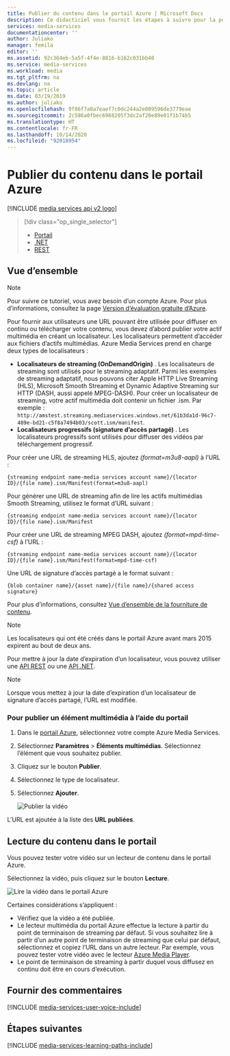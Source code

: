 ```yaml
---
title: Publier du contenu dans le portail Azure | Microsoft Docs
description: Ce didacticiel vous fournit les étapes à suivre pour la publication de votre contenu dans le portail Azure.
services: media-services
documentationcenter: ''
author: Juliako
manager: femila
editor: ''
ms.assetid: 92c364eb-5a5f-4f4e-8816-b162c031bb40
ms.service: media-services
ms.workload: media
ms.tgt_pltfrm: na
ms.devlang: na
ms.topic: article
ms.date: 03/19/2019
ms.author: juliako
ms.openlocfilehash: 9f86f7a0a7eaef7c0dc244a2e089596de3779eae
ms.sourcegitcommit: 2c586a0fbec6968205f3dc2af20e89e01f1b74b5
ms.translationtype: HT
ms.contentlocale: fr-FR
ms.lasthandoff: 10/14/2020
ms.locfileid: "92018954"
---
```

# <a name="publish-content-in-the-azure-portal"></a>Publier du contenu dans le portail Azure

[!INCLUDE [media services api v2 logo](./includes/v2-hr.md)]

> [!div class="op_single_selector"]
> * [Portail](media-services-portal-publish.md)
> * [.NET](media-services-deliver-streaming-content.md)
> * [REST](media-services-rest-deliver-streaming-content.md)
> 
> 

## <a name="overview"></a>Vue d’ensemble
> [!NOTE]
> Pour suivre ce tutoriel, vous avez besoin d’un compte Azure. Pour plus d’informations, consultez la page [Version d’évaluation gratuite d’Azure](https://azure.microsoft.com/pricing/free-trial/). 
> 
> 

Pour fournir aux utilisateurs une URL pouvant être utilisée pour diffuser en continu ou télécharger votre contenu, vous devez d’abord publier votre actif multimédia en créant un localisateur. Les localisateurs permettent d’accéder aux fichiers d’actifs multimédias. Azure Media Services prend en charge deux types de localisateurs : 

* **Localisateurs de streaming (OnDemandOrigin)** . Les localisateurs de streaming sont utilisés pour le streaming adaptatif. Parmi les exemples de streaming adaptatif, nous pouvons citer Apple HTTP Live Streaming (HLS), Microsoft Smooth Streaming et Dynamic Adaptive Streaming sur HTTP (DASH, aussi appelé MPEG-DASH). Pour créer un localisateur de streaming, votre actif multimédia doit contenir un fichier .ism. Par exemple : `http://amstest.streaming.mediaservices.windows.net/61b3da1d-96c7-489e-bd21-c5f8a7494b03/scott.ism/manifest`.
* **Localisateurs progressifs (signature d’accès partagé)** . Les localisateurs progressifs sont utilisés pour diffuser des vidéos par téléchargement progressif.

Pour créer une URL de streaming HLS, ajoutez *(format=m3u8-aapl)* à l’URL :

`{streaming endpoint name-media services account name}/{locator ID}/{file name}.ism/Manifest(format=m3u8-aapl)`

Pour générer une URL de streaming afin de lire les actifs multimédias Smooth Streaming, utilisez le format d’URL suivant :

`{streaming endpoint name-media services account name}/{locator ID}/{file name}.ism/Manifest`

Pour créer une URL de streaming MPEG DASH, ajoutez *(format=mpd-time-csf)* à l’URL :

`{streaming endpoint name-media services account name}/{locator ID}/{file name}.ism/Manifest(format=mpd-time-csf)`

Une URL de signature d’accès partagé a le format suivant :

`{blob container name}/{asset name}/{file name}/{shared access signature}`

Pour plus d’informations, consultez [Vue d’ensemble de la fourniture de contenu](media-services-deliver-content-overview.md).

> [!NOTE]
> Les localisateurs qui ont été créés dans le portail Azure avant mars 2015 expirent au bout de deux ans.  
> 
> 

Pour mettre à jour la date d’expiration d’un localisateur, vous pouvez utiliser une [API REST](/rest/api/media/operations/locator#update_a_locator) ou une [API .NET](/dotnet/api/microsoft.windowsazure.mediaservices.client.ilocator). 

> [!NOTE]
> Lorsque vous mettez à jour la date d’expiration d’un localisateur de signature d’accès partagé, l’URL est modifiée.

### <a name="to-use-the-portal-to-publish-an-asset"></a>Pour publier un élément multimédia à l’aide du portail
1. Dans le [portail Azure](https://portal.azure.com/), sélectionnez votre compte Azure Media Services.
2. Sélectionnez **Paramètres** > **Éléments multimédias**. Sélectionnez l’élément que vous souhaitez publier.
3. Cliquez sur le bouton **Publier**.
4. Sélectionnez le type de localisateur.
5. Sélectionnez **Ajouter**.
   
    ![Publier la vidéo](./media/media-services-portal-vod-get-started/media-services-publish1.png)

L’URL est ajoutée à la liste des **URL publiées**.

## <a name="play-content-in-the-portal"></a>Lecture du contenu dans le portail
Vous pouvez tester votre vidéo sur un lecteur de contenu dans le portail Azure.

Sélectionnez la vidéo, puis cliquez sur le bouton **Lecture**.

![Lire la vidéo dans le portail Azure](./media/media-services-portal-vod-get-started/media-services-play.png)

Certaines considérations s’appliquent :

* Vérifiez que la vidéo a été publiée.
* Le lecteur multimédia du portail Azure effectue la lecture à partir du point de terminaison de streaming par défaut. Si vous souhaitez lire à partir d’un autre point de terminaison de streaming que celui par défaut, sélectionnez et copiez l’URL dans un autre lecteur. Par exemple, vous pouvez tester votre vidéo avec le lecteur [Azure Media Player](https://aka.ms/azuremediaplayer).
* Le point de terminaison de streaming à partir duquel vous diffusez en continu doit être en cours d’exécution.  

## <a name="provide-feedback"></a>Fournir des commentaires
[!INCLUDE [media-services-user-voice-include](../../../includes/media-services-user-voice-include.md)]

## <a name="next-steps"></a>Étapes suivantes
[!INCLUDE [media-services-learning-paths-include](../../../includes/media-services-learning-paths-include.md)]